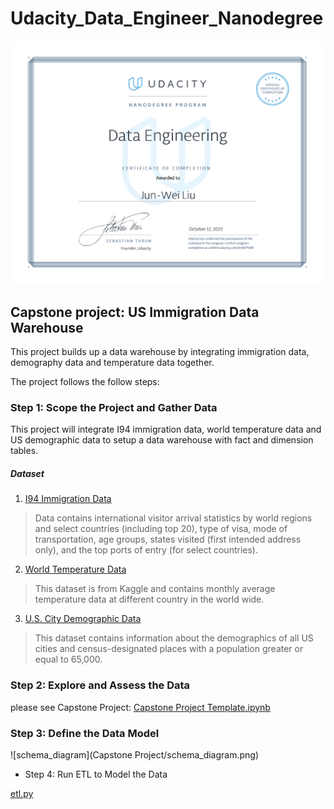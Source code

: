 # Udacity_Data_Engineer_Nanodegree
  
![certificate](image/certificate.png)

## Capstone project: US Immigration Data Warehouse
This project builds up a data warehouse by integrating immigration data, demography data and temperature data together.
  
The project follows the follow steps:
### Step 1: Scope the Project and Gather Data

This project will integrate I94 immigration data, world temperature data and US demographic data to setup a data warehouse with fact and dimension tables.
##### Dataset
1. [I94 Immigration Data](https://www.trade.gov/national-travel-and-tourism-office)
> Data contains international visitor arrival statistics by world regions and select countries (including top 20), type of visa, mode of transportation, age groups, states visited (first intended address only), and the top ports of entry (for select countries).
2. [World Temperature Data](https://www.kaggle.com/datasets/berkeleyearth/climate-change-earth-surface-temperature-data)
> This dataset is from Kaggle and contains monthly average temperature data at different country in the world wide.
3. [U.S. City Demographic Data](https://public.opendatasoft.com/explore/dataset/us-cities-demographics/export/)
> This dataset contains information about the demographics of all US cities and census-designated places with a population greater or equal to 65,000.

### Step 2: Explore and Assess the Data
  
please see Capstone Project: [Capstone Project Template.ipynb](https://github.com/ulanliu/Udacity_Data_Engineer_Nanodegree/blob/main/Capstone%20Project/Capstone%20Project%20Template.ipynb)
### Step 3: Define the Data Model
  
![schema_diagram](Capstone Project/schema_diagram.png)
* Step 4: Run ETL to Model the Data
  
[etl.py](https://github.com/ulanliu/Udacity_Data_Engineer_Nanodegree/blob/main/Capstone%20Project/etl.py)
